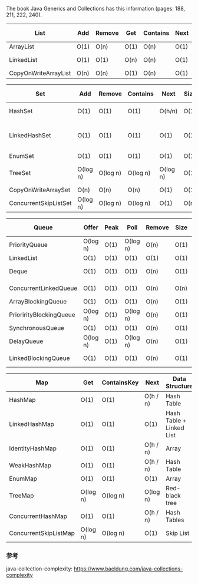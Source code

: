 The book Java Generics and Collections has this information (pages: 188, 211, 222, 240).

| List                 | Add  | Remove | Get  | Contains | Next | Data Structure |
| -------------------- | ---- | ------ | ---- | -------- | ---- | -------------- |
| ArrayList            | O(1) | O(n)   | O(1) | O(n)     | O(1) | Array          |
| LinkedList           | O(1) | O(1)   | O(n) | O(n)     | O(1) | Linked List    |
| CopyOnWriteArrayList | O(n) | O(n)   | O(1) | O(n)     | O(1) | Array          |

| Set                   | Add      | Remove   | Contains | Next     | Size | Data Structure           |
| --------------------- | -------- | -------- | -------- | -------- | ---- | ------------------------ |
| HashSet               | O(1)     | O(1)     | O(1)     | O(h/n)   | O(1) | Hash Table               |
| LinkedHashSet         | O(1)     | O(1)     | O(1)     | O(1)     | O(1) | Hash Table + Linked List |
| EnumSet               | O(1)     | O(1)     | O(1)     | O(1)     | O(1) | Bit Vector               |
| TreeSet               | O(log n) | O(log n) | O(log n) | O(log n) | O(1) | Red-black tree           |
| CopyOnWriteArraySet   | O(n)     | O(n)     | O(n)     | O(1)     | O(1) | Array                    |
| ConcurrentSkipListSet | O(log n) | O(log n) | O(log n) | O(1)     | O(n) | Skip List                |

| Queue                   | Offer    | Peak | Poll     | Remove | Size | Data Structure |
| ----------------------- | -------- | ---- | -------- | ------ | ---- | -------------- |
| PriorityQueue           | O(log n) | O(1) | O(log n) | O(n)   | O(1) | Priority Heap  |
| LinkedList              | O(1)     | O(1) | O(1)     | O(1)   | O(1) | Array          |
| Deque                   | O(1)     | O(1) | O(1)     | O(n)   | O(1) | Linked List    |
| ConcurrentLinkedQueue   | O(1)     | O(1) | O(1)     | O(n)   | O(n) | Linked List    |
| ArrayBlockingQueue      | O(1)     | O(1) | O(1)     | O(n)   | O(1) | Array          |
| PriorirityBlockingQueue | O(log n) | O(1) | O(log n) | O(n)   | O(1) | Priority Heap  |
| SynchronousQueue        | O(1)     | O(1) | O(1)     | O(n)   | O(1) | None!          |
| DelayQueue              | O(log n) | O(1) | O(log n) | O(n)   | O(1) | Priority Heap  |
| LinkedBlockingQueue     | O(1)     | O(1) | O(1)     | O(n)   | O(1) | Linked List    |

| Map                   | Get      | ContainsKey | Next     | Data Structure           |
| --------------------- | -------- | ----------- | -------- | ------------------------ |
| HashMap               | O(1)     | O(1)        | O(h / n) | Hash Table               |
| LinkedHashMap         | O(1)     | O(1)        | O(1)     | Hash Table + Linked List |
| IdentityHashMap       | O(1)     | O(1)        | O(h / n) | Array                    |
| WeakHashMap           | O(1)     | O(1)        | O(h / n) | Hash Table               |
| EnumMap               | O(1)     | O(1)        | O(1)     | Array                    |
| TreeMap               | O(log n) | O(log n)    | O(log n) | Red-black tree           |
| ConcurrentHashMap     | O(1)     | O(1)        | O(h / n) | Hash Tables              |
| ConcurrentSkipListMap | O(log n) | O(log n)    | O(1)     | Skip List                |

### 参考

java-collection-complexity: https://www.baeldung.com/java-collections-complexity
